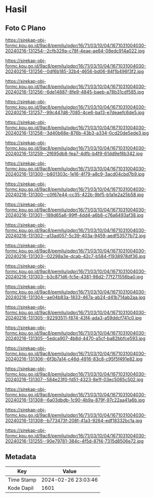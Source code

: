 # Hasil

## Foto C Plano

https://sirekap-obj-formc.kpu.go.id/9ac8/pemilu/pdpr/16/71/03/10/04/1671031004030-20240216-131254--2cfb329a-c78f-4eae-ae64-08edc914a022.jpg

https://sirekap-obj-formc.kpu.go.id/9ac8/pemilu/pdpr/16/71/03/10/04/1671031004030-20240216-131256--0df6b185-32b4-4656-bd06-84f1b496f3f2.jpg

https://sirekap-obj-formc.kpu.go.id/9ac8/pemilu/pdpr/16/71/03/10/04/1671031004030-20240216-131256--6de14887-8fe9-4845-baeb-a78b31cdf585.jpg

https://sirekap-obj-formc.kpu.go.id/9ac8/pemilu/pdpr/16/71/03/10/04/1671031004030-20240216-131257--99c447d8-7085-4ce6-ba13-e7deaefc6de5.jpg

https://sirekap-obj-formc.kpu.go.id/9ac8/pemilu/pdpr/16/71/03/10/04/1671031004030-20240216-131258--3d40b68e-876b-43b3-a334-0cd20de5ede3.jpg

https://sirekap-obj-formc.kpu.go.id/9ac8/pemilu/pdpr/16/71/03/10/04/1671031004030-20240216-131259--2f695db8-fea7-4dfb-b4f9-61dd9ef8b342.jpg

https://sirekap-obj-formc.kpu.go.id/9ac8/pemilu/pdpr/16/71/03/10/04/1671031004030-20240216-131300--b801303c-1e16-4f79-a8c9-3acd04cbd7b9.jpg

https://sirekap-obj-formc.kpu.go.id/9ac8/pemilu/pdpr/16/71/03/10/04/1671031004030-20240216-131300--c0f67e44-cc35-422b-9bf5-b1a1e2a25b58.jpg

https://sirekap-obj-formc.kpu.go.id/9ac8/pemilu/pdpr/16/71/03/10/04/1671031004030-20240216-131301--189d65a6-99ff-4dd4-a6b8-c76a6493af38.jpg

https://sirekap-obj-formc.kpu.go.id/9ac8/pemilu/pdpr/16/71/03/10/04/1671031004030-20240216-131302--a13ad057-5c39-403a-9459-aedf53577b72.jpg

https://sirekap-obj-formc.kpu.go.id/9ac8/pemilu/pdpr/16/71/03/10/04/1671031004030-20240216-131303--02298a3e-dcab-42c7-b584-f1938978df36.jpg

https://sirekap-obj-formc.kpu.go.id/9ac8/pemilu/pdpr/16/71/03/10/04/1671031004030-20240216-131303--b3c871d6-fc5e-4381-98d2-77f271556ba0.jpg

https://sirekap-obj-formc.kpu.go.id/9ac8/pemilu/pdpr/16/71/03/10/04/1671031004030-20240216-131304--ae04b83a-1833-467a-ab24-d41b714ab2aa.jpg

https://sirekap-obj-formc.kpu.go.id/9ac8/pemilu/pdpr/16/71/03/10/04/1671031004030-20240216-131305--92293511-f874-43f4-ada3-a59ddcf741c0.jpg

https://sirekap-obj-formc.kpu.go.id/9ac8/pemilu/pdpr/16/71/03/10/04/1671031004030-20240216-131305--5edca907-4b8d-4470-a5cf-ba82bbfce593.jpg

https://sirekap-obj-formc.kpu.go.id/9ac8/pemilu/pdpr/16/71/03/10/04/1671031004030-20240216-131306--6f3b7a14-c46d-4916-83c8-c95f5f491e82.jpg

https://sirekap-obj-formc.kpu.go.id/9ac8/pemilu/pdpr/16/71/03/10/04/1671031004030-20240216-131307--584e23f0-fd51-4323-8e1f-03ec5065c502.jpg

https://sirekap-obj-formc.kpu.go.id/9ac8/pemilu/pdpr/16/71/03/10/04/1671031004030-20240216-131308--6a03dbdb-1c90-4b9a-879f-97c22aa41a6b.jpg

https://sirekap-obj-formc.kpu.go.id/9ac8/pemilu/pdpr/16/71/03/10/04/1671031004030-20240216-131308--b773473f-208f-41a3-9264-edf18332bc1a.jpg

https://sirekap-obj-formc.kpu.go.id/9ac8/pemilu/pdpr/16/71/03/10/04/1671031004030-20240216-131255--90e79781-384c-4f5d-87f4-7315d8506e72.jpg


## Metadata

| Key        | Value               |
| ---------- | ------------------- |
| Time Stamp | 2024-02-26 23:03:46 |
| Kode Dapil | 1601                |




